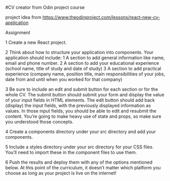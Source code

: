 #CV creator from Odin project course

project idea from https://www.theodinproject.com/lessons/react-new-cv-application

Assignment

1   Create a new React project.

2   Think about how to structure your application into components. Your application should include:
    1   A section to add general information like name, email and phone number.
    2   A section to add your educational experience (school name, title of study and date of study)
    3   A section to add practical experience (company name, position title, main responsibilities 
        of your jobs, date from and until when you worked for that company)

3   Be sure to include an edit and submit button for each section or for the whole CV. The submit 
    button should submit your form and display the value of your input fields in HTML elements. 
    The edit button should add back (display) the input fields, with the previously displayed 
    information as values. In those input fields, you should be able to edit and resubmit the content. 
    You’re going to make heavy use of state and props, so make sure you understood those concepts.

4   Create a components directory under your src directory and add your components.

5   Include a styles directory under your src directory for your CSS files. You’ll need to import these 
    in the component files to use them.

6   Push the results and deploy them with any of the options mentioned below. At this point of the curriculum, 
    it doesn’t matter which platform you choose as long as your project is live on the internet!